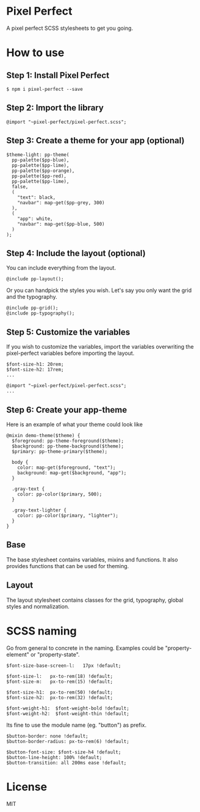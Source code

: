 # Pixel Perfect

A pixel perfect SCSS stylesheets to get you going.

# How to use

## Step 1: Install Pixel Perfect

```
$ npm i pixel-perfect --save
```

## Step 2: Import the library
```
@import "~pixel-perfect/pixel-perfect.scss";
```

## Step 3: Create a theme for your app (optional)
```
$theme-light: pp-theme(
  pp-palette($pp-blue),
  pp-palette($pp-lime),
  pp-palette($pp-orange),
  pp-palette($pp-red),
  pp-palette($pp-lime),
  false,
  (
    "text": black,
    "navbar": map-get($pp-grey, 300)
  ),
  (
    "app": white,
    "navbar": map-get($pp-blue, 500)
  )
);
```

## Step 4: Include the layout (optional)

You can include everything from the layout.

```
@include pp-layout();
```

Or you can handpick the styles you wish. Let's say you only want the grid and the typography.
```
@include pp-grid();
@include pp-typography();
```

## Step 5: Customize the variables
If you wish to customize the variables, import the variables overwriting the pixel-perfect variables before importing the layout.
```
$font-size-h1: 20rem;
$font-size-h2: 17rem;
...

@import "~pixel-perfect/pixel-perfect.scss";
...
```

## Step 6: Create your app-theme
Here is an example of what your theme could look like
```
@mixin demo-theme($theme) {
  $foreground: pp-theme-foreground($theme);
  $background: pp-theme-background($theme);
  $primary: pp-theme-primary($theme);

  body {
    color: map-get($foreground, "text");
    background: map-get($background, "app");
  }

  .gray-text {
    color: pp-color($primary, 500);
  }

  .gray-text-lighter {
    color: pp-color($primary, "lighter");
  }
}
```

## Base

The base stylesheet contains variables, mixins and functions. It also provides functions that can be used for theming.

## Layout

The layout stylesheet contains classes for the grid, typography, global styles and normalization.

# SCSS naming

Go from general to concrete in the naming. Examples could be "property-element" or "property-state".
```
$font-size-base-screen-l:   17px !default;

$font-size-l:   px-to-rem(18) !default;
$font-size-m:   px-to-rem(15) !default; 

$font-size-h1:  px-to-rem(50) !default;
$font-size-h2:  px-to-rem(32) !default;

$font-weight-h1:  $font-weight-bold !default;
$font-weight-h2:  $font-weight-thin !default;

```

Its fine to use the module name (eg. "button") as prefix. 
```
$button-border: none !default;
$button-border-radius: px-to-rem(6) !default;

$button-font-size: $font-size-h4 !default;
$button-line-height: 100% !default;
$button-transition: all 200ms ease !default;
```

# License

MIT